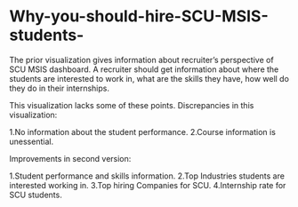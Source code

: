# Why-you-should-hire-SCU-MSIS-students-
The prior visualization gives information about recruiter’s perspective of SCU MSIS dashboard. A recruiter should get information about where the students are interested to work in, what are the skills they have, how well do they do in their internships.

This visualization lacks some of these points.
Discrepancies in this visualization:

1.No information about the student performance.
2.Course information is unessential.

Improvements in second version:

1.Student performance and skills information.
2.Top Industries students are interested working in.
3.Top hiring Companies for SCU.
4.Internship rate for SCU students.


